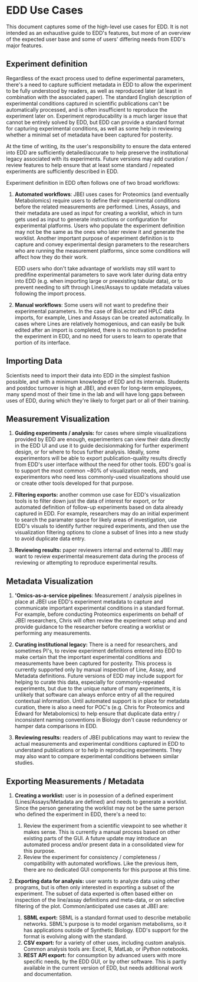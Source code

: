 # EDD Use Cases

This document captures some of the high-level use cases for EDD. It is not intended as an
exhaustive guide to EDD's features, but more of an overview of the expected user base and some of
users' differing needs from EDD's major features.

## Experiment definition

Regardless of the exact process used to define experimental parameters, there's a need to capture
sufficient metadata in EDD to allow the experiment to be fully understood by readers, as well as
reproduced later (at least in combination with the associated paper). The standard English
description of experimental conditions captured in scientific publications can't be automatically
processed, and is often insufficient to reproduce the experiment later on. Experiment
reproducability is a much larger issue that cannot be entirely solved by EDD, but EDD can provide
a standard format for capturing experimental conditions, as well as some help in reviewing whether
a minimal set of metadata have been captured for posterity.

At the time of writing, its the user's responsibility to ensure the data entered into EDD are
sufficiently detailed/accurate to help preserve the institutional legacy associated with its
experiments. Future versions may add curation / review features to help ensure that at least some
standard / repeated experiments are sufficiently described in EDD.

Experiment definition in EDD often follows one of two broad workflows:

1. __Automated workflows__: JBEI uses cases for Proteomics (and eventually Metabolomics) require
   users to define their experimental conditions before the related measurements are performed.
   Lines, Assays, and their metadata are used as input for creating a worklist, which in turn gets
   used as input to generate instructions or configuration for experimental platforms. Users who
   populate the experiment definition may not be the same as the ones who later review it and
   generate the worklist. Another important purpose of experiment definition is to capture and
   convey experimental design parameters to the researchers who are running the measurement
   platforms, since some conditions will affect how they do their work.

   EDD users who don't take advantage of worklists may still want to predifine experimental
   parameters to save work later during data entry into EDD (e.g. when importing large or
   preexisting tabular data), or to prevent needing to sift through Lines/Assays to update
   metadata values following the import process.

2. __Manual workflows__: Some users will not want to predefine their experimental parameters. In
   the case of BioLector and HPLC data imports, for example, Lines and Assays can be created
   automatically. In cases where Lines are relatively homogenious, and can easily be bulk edited
   after an import is completed, there is no motivation to predefine the experiment in EDD, and no
   need for users to learn to operate that portion of its interface.


## Importing Data

Scientists need to import their data into EDD in the simplest fashion possible, and with a minimum
knowledge of EDD and its internals. Students and postdoc turnover is high at JBEI, and even for
long-term employees, many spend most of their time in the lab and will have long gaps between uses
of EDD, during which they're likely to forget part or all of their training.

## Measurement Visualization

1. __Guiding experiments / analysis:__ for cases where simple visualizations provided by EDD are
   enough, experimenters can view their data directly in the EDD UI and use it to guide
   decisionmaking for further experiment design, or for where to focus further analysis. Ideally,
   some experimentors will be able to export publication-quality results directly from EDD's user
   interface without the need for other tools. EDD's goal is to support the most common \~80% of
   visualization needs, and experimentors who need less commonly-used visualizations should use
   or create other tools developed for that purpose.

2. __Filtering exports:__ another common use case for EDD's visualization tools is to filter down
   just the data of interest for export, or for automated definition of follow-up experiments
   based on data already captured in EDD. For example, researchers may do an initial experiment
   to search the paramater space for likely areas of investigation, use EDD's visuals to identify
   further required experiments, and then use the visualization filtering options to clone a
   subset of lines into a new study to avoid duplicate data entry.

3. __Reviewing results:__ paper reviewers internal and external to JBEI may want to review
   experimental measurement data during the process of reviewing or attempting to reproduce
   experimental results.

## Metadata Visualization

1. __'Omics-as-a-service pipelines__: Measurement / analysis pipelines in place at JBEI use EDD's
   experiment metadata to capture and communicate important experimental conditions in a standard
   format. For example, before conducting Proteomics experiments on behalf of JBEI researchers,
   Chris will often review the experiment setup and and provide guidance to the researcher before
   creating a worklist or performing any measurements.

2. __Curating institutional legacy:__ There is a need for researchers, and sometimes PI's, to
   review experiment definitions entered into EDD to make certain that the important experimental
   conditions and measurements have been captured for posterity. This process is currently
   supported only by manual inspection of Line, Assay, and Metadata definitions. Future versions
   of EDD may include support for helping to curate this data, especially for commonly-repeated
   experiments, but due to the unique nature of many experiments, it is unlikely that software can
   always enforce entry of all the required contextual information. Until automated support is in
   place for metadata curation, there is also a need for POC's (e.g. Chris for Proteomics and
   Edward for Metabolomics) to help ensure that duplicate data entry / inconsistent naming
   conventions in Biology don't cause redundency or hamper data comparisons in EDD.

3. __Reviewing results:__ readers of JBEI publications may want to review the actual measurements
   and experimental conditions captured in EDD to understand publications or to help in
   reproducing experiments. They may also want to compare experimental conditions between
   similar studies.


## Exporting Measurements / Metadata

1. __Creating a worklist:__ user is in posession of a defined experiment (Lines/Assays/Metadata
   are defined) and needs to generate a worklist. Since the person generating the worklist may not
   be the same person who defined the experiment in EDD, there's a need to:

      1. Review the experiment from a scientific viewpoint to see whether it makes sense. This is
         currently a manual process based on other existing parts of the GUI. A future update may
         introduce an automated process and/or present data in a consolidated view for
         this purpose.
      2. Review the experiment for consistency / completeness / compatibility with
         automated workflows. Like the previous item, there are no dedicated GUI components for
         this purpose at this time.

2. __Exporting data for analysis:__ user wants to analyze data using other programs, but is often
   only interested in exporting a subset of the experiment. The subset of data experted is often
   based either on inspection of the line/assay definitions and meta-data, or on selective
   filtering of the plot. Common/anticipated use cases at JBEI are:

      1. __SBML export:__ SBML is a standard format used to describe metabolic networks. SBML's
         purpose is to model organism metabolisms, so it has applications outside of Synthetic
         Biology. EDD's support for the format is evolving along with the standard.
      2. __CSV export:__ for a variety of other uses, including custom analysis. Common analysis
         tools are: Excel, R, MatLab, or iPython notebooks.
      3. __REST API export:__ for consumption by advanced users with more specific needs, by the
         EDD GUI, or by other software. This is partly available in the current version of EDD,
         but needs additional work and documentation.
